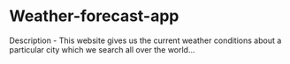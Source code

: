 # Weather-forecast-app
Description - This website gives us the current weather conditions about a particular city which we search all over the world...
